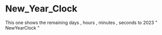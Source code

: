 # New_Year_Clock

This one shows the remaining days , hours , minutes , seconds to 2023
" NewYearClock " 
